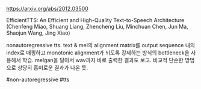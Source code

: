https://arxiv.org/abs/2012.03500

EfficientTTS: An Efficient and High-Quality Text-to-Speech Architecture (Chenfeng Miao, Shuang Liang, Zhencheng Liu, Minchuan Chen, Jun Ma, Shaojun Wang, Jing Xiao)

nonautoregressive tts. text & mel의 alignment matrix를 output sequence 내의 index로 매핑하고 monotonic alignment가 되도록 강제하는 방식의 bottleneck을 사용해서 학습. melgan을 달아서 wav까지 바로 출력한 결과도 보고. 비교적 단순한 방법으로 상당히 흥미로운 결과가 나온 듯.

#non-autoregressive #tts